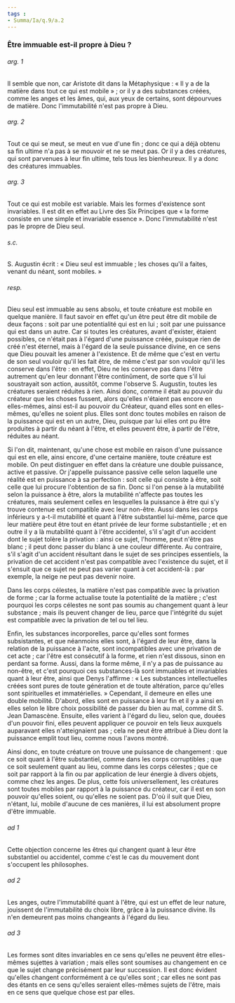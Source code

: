 ```yaml
---
tags : 
- Summa/Ia/q.9/a.2
---
```


### Être immuable est-il propre à Dieu ?

###### arg. 1
Il semble que non, car Aristote dit dans la Métaphysique : « Il y a de la matière dans tout ce qui est mobile » ; or il y a des substances créées, comme les anges et les âmes, qui, aux yeux de certains, sont dépourvues de matière. Donc l'immutabilité n'est pas propre à Dieu. 

###### arg. 2
Tout ce qui se meut, se meut en vue d'une fin ; donc ce qui a déjà obtenu sa fin ultime n'a pas à se mouvoir et ne se meut pas. Or il y a des créatures, qui sont parvenues à leur fin ultime, tels tous les bienheureux. Il y a donc des créatures immuables. 

###### arg. 3
Tout ce qui est mobile est variable. Mais les formes d'existence sont invariables. Il est dit en effet au Livre des Six Principes que « la forme consiste en une simple et invariable essence ». Donc l'immutabilité n'est pas le propre de Dieu seul. 

###### s.c.
S. Augustin écrit : « Dieu seul est immuable ; les choses qu'il a faites, venant du néant, sont mobiles. » 

###### resp.
Dieu seul est immuable au sens absolu, et toute créature est mobile en quelque manière. Il faut savoir en effet qu'un être peut être dit mobile de deux façons : soit par une potentialité qui est en lui ; soit par une puissance qui est dans un autre. Car si toutes les créatures, avant d'exister, étaient possibles, ce n'était pas à l'égard d'une puissance créée, puisque rien de créé n'est éternel, mais à l'égard de la seule puissance divine, en ce sens que Dieu pouvait les amener à l'existence. Et de même que c'est en vertu de son seul vouloir qu'il les fait être, de même c'est par son vouloir qu'il les conserve dans l'être : en effet, Dieu ne les conserve pas dans l'être autrement qu'en leur donnant l'être continûment, de sorte que s'il lui soustrayait son action, aussitôt, comme l'observe S. Augustin, toutes les créatures seraient réduites à rien. Ainsi donc, comme il était au pouvoir du créateur que les choses fussent, alors qu'elles n'étaient pas encore en elles-mêmes, ainsi est-il au pouvoir du Créateur, quand elles sont en elles-mêmes, qu'elles ne soient plus. Elles sont donc toutes mobiles en raison de la puissance qui est en un autre, Dieu, puisque par lui elles ont pu être produites à partir du néant à l'être, et elles peuvent être, à partir de l'être, réduites au néant. 

Si l'on dit, maintenant, qu'une chose est mobile en raison d'une puissance qui est en elle, ainsi encore, d'une certaine manière, toute créature est mobile. On peut distinguer en effet dans la créature une double puissance, active et passive. Or j'appelle puissance passive celle selon laquelle une réalité est en puissance à sa perfection : soit celle qui consiste à être, soit celle que lui procure l'obtention de sa fin. Donc si l'on pense à la mutabilité selon la puissance à être, alors la mutabilité n'affecte pas toutes les créatures, mais seulement celles en lesquelles la puissance à être qui s'y trouve contenue est compatible avec leur non-être. Aussi dans les corps inférieurs y a-t-il mutabilité et quant à l'être substantiel lui-même, parce que leur matière peut être tout en étant privée de leur forme substantielle ; et en outre il y a là mutabilité quant à l'être accidentel, s'il s'agit d'un accident dont le sujet tolère la privation : ainsi ce sujet, l'homme, peut n'être pas blanc ; il peut donc passer du blanc à une couleur différente. Au contraire, s'il s'agit d'un accident résultant dans le sujet de ses principes essentiels, la privation de cet accident n'est pas compatible avec l'existence du sujet, et il s'ensuit que ce sujet ne peut pas varier quant à cet accident-là : par exemple, la neige ne peut pas devenir noire. 

Dans les corps célestes, la matière n'est pas compatible avec la privation de forme ; car la forme actualise toute la potentialité de la matière ; c'est pourquoi les corps célestes ne sont pas soumis au changement quant à leur substance ; mais ils peuvent changer de lieu, parce que l'intégrité du sujet est compatible avec la privation de tel ou tel lieu. 

Enfin, les substances incorporelles, parce qu'elles sont formes subsistantes, et que néanmoins elles sont, à l'égard de leur être, dans la relation de la puissance à l'acte, sont incompatibles avec une privation de cet acte ; car l'être est consécutif à la forme, et rien n'est dissous, sinon en perdant sa forme. Aussi, dans la forme même, il n'y a pas de puissance au non-être, et c'est pourquoi ces substances-là sont immuables et invariables quant à leur être, ainsi que Denys l'affirme : « Les substances intellectuelles créées sont pures de toute génération et de toute altération, parce qu'elles sont spirituelles et immatérielles. » Cependant, il demeure en elles une double mobilité. D'abord, elles sont en puissance à leur fin et il y a ainsi en elles selon le libre choix possibilité de passer du bien au mal, comme dit S. Jean Damascène. Ensuite, elles varient à l'égard du lieu, selon que, douées d'un pouvoir fini, elles peuvent appliquer ce pouvoir en tels lieux auxquels auparavant elles n'atteignaient pas ; cela ne peut être attribué à Dieu dont la puissance emplit tout lieu, comme nous l'avons montré. 

Ainsi donc, en toute créature on trouve une puissance de changement : que ce soit quant à l'être substantiel, comme dans les corps corruptibles ; que ce soit seulement quant au lieu, comme dans les corps célestes ; que ce soit par rapport à la fin ou par application de leur énergie à divers objets, comme chez les anges. De plus, cette fois universellement, les créatures sont toutes mobiles par rapport à la puissance du créateur, car il est en son pouvoir qu'elles soient, ou qu'elles ne soient pas. D'où il suit que Dieu, n'étant, lui, mobile d'aucune de ces manières, il lui est absolument propre d'être immuable. 

###### ad 1
Cette objection concerne les êtres qui changent quant à leur être substantiel ou accidentel, comme c'est le cas du mouvement dont s'occupent les philosophes. 

###### ad 2
Les anges, outre l'immutabilité quant à l'être, qui est un effet de leur nature, jouissent de l'immutabilité du choix libre, grâce à la puissance divine. Ils n'en demeurent pas moins changeants à l'égard du lieu. 

###### ad 3
Les formes sont dites invariables en ce sens qu'elles ne peuvent être elles-mêmes sujettes à variation ; mais elles sont soumises au changement en ce que le sujet change précisément par leur succession. Il est donc évident qu'elles changent conformément à ce qu'elles sont ; car elles ne sont pas des étants en ce sens qu'elles seraient elles-mêmes sujets de l'être, mais en ce sens que quelque chose est par elles. 





